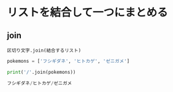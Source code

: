 # リストを結合して一つにまとめる

## join

`区切り文字.join(結合するリスト)`

```python
pokemons = ['フシギダネ', 'ヒトカゲ', 'ゼニガメ']

print('/'.join(pokemons))
```

```python
フシギダネ/ヒトカゲ/ゼニガメ
```
